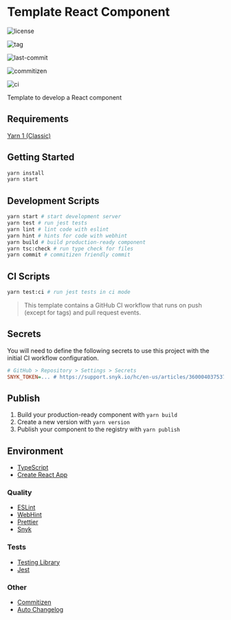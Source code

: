 # Template React Component

![license](https://img.shields.io/github/license/kporten/template-react-component)

![tag](https://img.shields.io/github/v/tag/kporten/template-react-component)

![last-commit](https://img.shields.io/github/last-commit/kporten/template-react-component)

![commitizen](https://img.shields.io/badge/commitizen-friendly-brightgreen.svg)

![ci](https://github.com/kporten/template-react-component/workflows/CI/badge.svg?branch=master&event=push)

Template to develop a React component

## Requirements

[Yarn 1 (Classic)](https://classic.yarnpkg.com/lang/en/)

## Getting Started

```bash
yarn install
yarn start
```

## Development Scripts

```bash
yarn start # start development server
yarn test # run jest tests
yarn lint # lint code with eslint
yarn hint # hints for code with webhint
yarn build # build production-ready component
yarn tsc:check # run type check for files
yarn commit # commitizen friendly commit
```

## CI Scripts

```bash
yarn test:ci # run jest tests in ci mode
```

> This template contains a GitHub CI workflow that runs on push (except for tags) and pull request events.

## Secrets

You will need to define the following secrets to use this project with the initial CI workflow configuration.

```ini
# GitHub > Repository > Settings > Secrets
SNYK_TOKEN=... # https://support.snyk.io/hc/en-us/articles/360004037537-Authentication-for-third-party-tools
```

## Publish

1. Build your production-ready component with `yarn build`
2. Create a new version with `yarn version`
3. Publish your component to the registry with `yarn publish`

## Environment

- [TypeScript](https://www.typescriptlang.org/)
- [Create React App](https://create-react-app.dev/)

### Quality

- [ESLint](https://eslint.org/)
- [WebHint](https://webhint.io/)
- [Prettier](https://prettier.io/)
- [Snyk](https://snyk.io/)

### Tests

- [Testing Library](https://testing-library.com/)
- [Jest](https://jestjs.io/)

### Other

- [Commitizen](http://commitizen.github.io/cz-cli/)
- [Auto Changelog](https://github.com/CookPete/auto-changelog)
